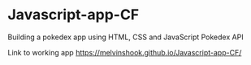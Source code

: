 # Javascript-app-CF

Building a pokedex app using HTML, CSS and JavaScript
Pokedex API

Link to working app https://melvinshook.github.io/Javascript-app-CF/
